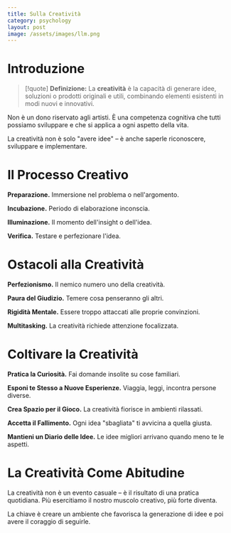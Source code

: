 ```yaml
---
title: Sulla Creatività
category: psychology
layout: post
image: /assets/images/llm.png
---
```


# Introduzione

> [!quote] **Definizione:** 
> La **creatività** è la capacità di generare idee, soluzioni o prodotti originali e utili, combinando elementi esistenti in modi nuovi e innovativi.

Non è un dono riservato agli artisti. È una competenza cognitiva che tutti possiamo sviluppare e che si applica a ogni aspetto della vita.

La creatività non è solo "avere idee" – è anche saperle riconoscere, sviluppare e implementare.

# Il Processo Creativo

**Preparazione.** Immersione nel problema o nell'argomento.

**Incubazione.** Periodo di elaborazione inconscia.

**Illuminazione.** Il momento dell'insight o dell'idea.

**Verifica.** Testare e perfezionare l'idea.

# Ostacoli alla Creatività

**Perfezionismo.** Il nemico numero uno della creatività.

**Paura del Giudizio.** Temere cosa penseranno gli altri.

**Rigidità Mentale.** Essere troppo attaccati alle proprie convinzioni.

**Multitasking.** La creatività richiede attenzione focalizzata.

# Coltivare la Creatività

**Pratica la Curiosità.** Fai domande insolite su cose familiari.

**Esponi te Stesso a Nuove Esperienze.** Viaggia, leggi, incontra persone diverse.

**Crea Spazio per il Gioco.** La creatività fiorisce in ambienti rilassati.

**Accetta il Fallimento.** Ogni idea "sbagliata" ti avvicina a quella giusta.

**Mantieni un Diario delle Idee.** Le idee migliori arrivano quando meno te le aspetti.

# La Creatività Come Abitudine

La creatività non è un evento casuale – è il risultato di una pratica quotidiana. Più esercitiamo il nostro muscolo creativo, più forte diventa.

La chiave è creare un ambiente che favorisca la generazione di idee e poi avere il coraggio di seguirle.
